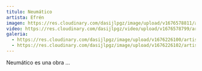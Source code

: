 ```yaml
---
titulo: Neumático
artista: Efrén
imagen: https://res.cloudinary.com/dasijlpgz/image/upload/v1676578811/artistas/Efr%C3%A9n/Neum%C3%A1tico/Portada_sin_intro.png
video: https://res.cloudinary.com/dasijlpgz/video/upload/v1676578799/artistas/Efr%C3%A9n/Neum%C3%A1tico/230211_Efren_Neumatico_Sin_Intro_comprimido.mp4
galeria:
  - https://res.cloudinary.com/dasijlpgz/image/upload/v1676226100/artistas/Efr%C3%A9n/Neum%C3%A1tico/Tomas_1.png
  - https://res.cloudinary.com/dasijlpgz/image/upload/v1676226102/artistas/Efr%C3%A9n/Neum%C3%A1tico/Tomas_2.png
---
```

N﻿eumático es una obra ...